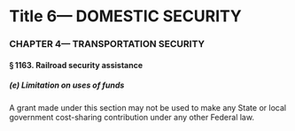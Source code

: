 
# Title 6— DOMESTIC SECURITY
### CHAPTER 4— TRANSPORTATION SECURITY
#### § 1163. Railroad security assistance
##### (e) Limitation on uses of funds

A grant made under this section may not be used to make any State or local government cost-sharing contribution under any other Federal law.
